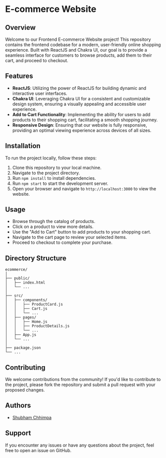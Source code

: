 # E-commerce Website
## Overview
Welcome to our Frontend E-commerce Website project! This repository contains the frontend codebase for a modern, user-friendly online shopping experience. Built with ReactJS and Chakra UI, our goal is to provide a seamless interface for customers to browse products, add them to their cart, and proceed to checkout.

## Features

- **ReactJS**: Utilizing the power of ReactJS for building dynamic and interactive user interfaces.
- **Chakra UI**: Leveraging Chakra UI for a consistent and customizable design system, ensuring a visually appealing and accessible user experience.
- **Add to Cart Functionality**: Implementing the ability for users to add products to their shopping cart, facilitating a smooth shopping journey.
- **Responsive Design**: Ensuring that our website is fully responsive, providing an optimal viewing experience across devices of all sizes.

## Installation

To run the project locally, follow these steps:

1. Clone this repository to your local machine.
2. Navigate to the project directory.
3. Run `npm install` to install dependencies.
4. Run `npm start` to start the development server.
5. Open your browser and navigate to `http://localhost:3000` to view the website.

## Usage

- Browse through the catalog of products.
- Click on a product to view more details.
- Use the "Add to Cart" button to add products to your shopping cart.
- Navigate to the cart page to review your selected items.
- Proceed to checkout to complete your purchase.

## Directory Structure
```
ecommerce/
│
├── public/
│   ├── index.html
│   └── ...
│
├── src/
│   ├── components/
│   │   ├── ProductCard.js
│   │   ├── Cart.js
│   │   └── ...
│   ├── pages/
│   │   ├── Home.js
│   │   ├── ProductDetails.js
│   │   └── ...
│   ├── App.js
│   └── ...
│
├── package.json
└── ...
```
## Contributing

We welcome contributions from the community! If you'd like to contribute to the project, please fork the repository and submit a pull request with your proposed changes.

## Authors
- [Shubham Chhimpa](https://github.com/shubham-chhimpa-here)

## Support

If you encounter any issues or have any questions about the project, feel free to open an issue on GitHub.


